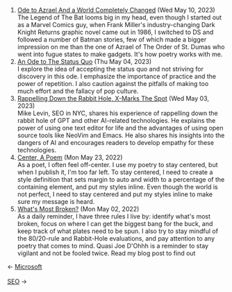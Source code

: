 <ol>
<li><a href="/blog/ode-to-azrael-and-a-world-completely-changed/">Ode to Azrael And a World Completely Changed</a> (Wed May 10, 2023)
<br/>The Legend of The Bat looms big in my head, even though I started out as a Marvel Comics guy, when Frank Miller's industry-changing Dark Knight Returns graphic novel came out in 1986, I switched to DS and followed a number of Batman stories, few of which made a bigger impression on me than the one of Azrael of The Order of St. Dumas who went into fugue states to make gadgets. It's how poetry works with me.</li>
<li><a href="/blog/an-ode-to-the-status-quo/">An Ode to The Status Quo</a> (Thu May 04, 2023)
<br/>I explore the idea of accepting the status quo and not striving for discovery in this ode. I emphasize the importance of practice and the power of repetition. I also caution against the pitfalls of making too much effort and the fallacy of pop culture.</li>
<li><a href="/blog/rappelling-down-the-rabbit-hole-x-marks-the-spot/">Rappelling Down the Rabbit Hole, X-Marks The Spot</a> (Wed May 03, 2023)
<br/>Mike Levin, SEO in NYC, shares his experience of rappelling down the rabbit hole of GPT and other AI-related technologies. He explains the power of using one text editor for life and the advantages of using open source tools like NeoVim and Emacs. He also shares his insights into the dangers of AI and encourages readers to develop empathy for these technologies.</li>
<li><a href="/blog/center-a-poem/">Center, A Poem</a> (Mon May 23, 2022)
<br/>As a poet, I often feel off-center. I use my poetry to stay centered, but when I publish it, I'm too far left. To stay centered, I need to create a style definition that sets margin to auto and width to a percentage of the containing element, and put my styles inline. Even though the world is not perfect, I need to stay centered and put my styles inline to make sure my message is heard.</li>
<li><a href="/blog/what-s-most-broken/">What's Most Broken?</a> (Mon May 02, 2022)
<br/>As a daily reminder, I have three rules I live by: identify what's most broken, focus on where I can get the biggest bang for the buck, and keep track of what plates need to be spun. I also try to stay mindful of the 80/20-rule and Rabbit-Hole evaluations, and pay attention to any poetry that comes to mind. Quasi Joe D'Ohhh is a reminder to stay vigilant and not be fooled twice. Read my blog post to find out</li>
</ol>
<div class="arrow-links"><div class="post-nav-prev"><span class="arrow">&larr;&nbsp;</span><a href="/microsoft/">Microsoft</a></div> &nbsp; <div class="post-nav-next"><a href="/seo/">SEO</a><span class="arrow">&nbsp;&rarr;</span></div></div>